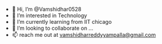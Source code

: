 - 👋 Hi, I’m @Vamshidhar0528
- 👀 I’m interested in Technology
- 🌱 I’m currently learning from IIT chicago
- 💞️ I’m looking to collaborate on ...
- 📫 reach me out at vamshidharreddyyampalla@gmail.com

<!---
Vamshidhar0528/Vamshidhar0528 is a ✨ special ✨ repository because its `README.md` (this file) appears on your GitHub profile.
You can click the Preview link to take a look at your changes.
--->
